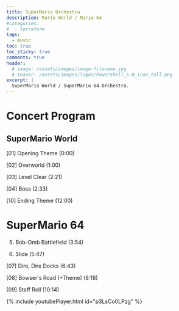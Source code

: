 ```yaml
---
title: SuperMario Orchestra
description: Mario World / Mario 64
#categories:
#  - terraform
tags:
  - music
toc: true
toc_sticky: true
comments: true
header:
  # image: /assets/images/image-filename.jpg
  # teaser: /assets/images/logos/PowerShell_5.0_icon_tall.png
excerpt: |
  SuperMario World / SuperMario 64 Orchestra.
---
```


# Concert Program

## SuperMario World

[01] Opening Theme (0:00)

[02] Overworld (1:00)

[03] Level Clear (2:21)

[04] Boss (2:33)

[10] Ending Theme (12:00)

# SuperMario 64

05. Bob-Omb Battlefield (3:54)

06. Slide (5:47)

[07] Dire, Dire Docks (6:43)

[08] Bowser's Road (+Theme) (8:18)

[09] Staff Roll (10:14)

{% include youtubePlayer.html id="p3LsCo0LPzg" %}
